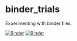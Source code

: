 # binder_trials
Experimenting with binder files.

[![Binder](https://img.shields.io/badge/readDEM-binder-blue?style=plastic&logo=GDAL&logoSize=auto&labelColor=violet&color=red)](https://mybinder.org/v2/gh/ramendra1990/binder_trials/main?labpath=routine_numpy.ipynb)
[![Binder](https://mybinder.org/badge_logo.svg)](https://mybinder.org/v2/gh/ramendra1990/binder_trials/main?labpath=readDEM.ipynb)
